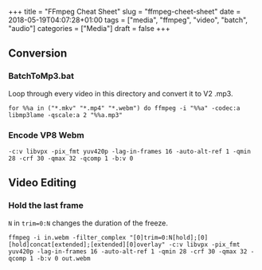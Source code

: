 +++
title = "FFmpeg Cheat Sheet"
slug = "ffmpeg-cheet-sheet"
date = 2018-05-19T04:07:28+01:00
tags = ["media", "ffmpeg", "video", "batch", "audio"]
categories = ["Media"]
draft = false
+++
<!--more-->

## Conversion

### BatchToMp3.bat
Loop through every video in this directory and convert it to V2 .mp3.
```
for %%a in ("*.mkv" "*.mp4" "*.webm") do ffmpeg -i "%%a" -codec:a libmp3lame -qscale:a 2 "%%a.mp3"
```

### Encode VP8 Webm
```
-c:v libvpx -pix_fmt yuv420p -lag-in-frames 16 -auto-alt-ref 1 -qmin 28 -crf 30 -qmax 32 -qcomp 1 -b:v 0
```

## Video Editing

### Hold the last frame

`N` in `trim=0:N` changes the duration of the freeze.
```
ffmpeg -i in.webm -filter_complex "[0]trim=0:N[hold];[0][hold]concat[extended];[extended][0]overlay" -c:v libvpx -pix_fmt yuv420p -lag-in-frames 16 -auto-alt-ref 1 -qmin 28 -crf 30 -qmax 32 -qcomp 1 -b:v 0 out.webm
```